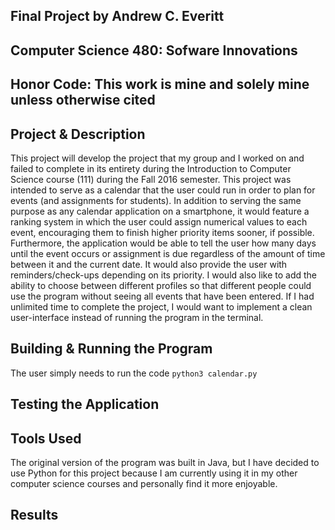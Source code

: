 ## Final Project by Andrew C. Everitt
## Computer Science 480: Sofware Innovations
## Honor Code: This work is mine and solely mine unless otherwise cited

## Project & Description
This project will develop the project that my group and I worked on and failed to
complete in its entirety during the Introduction to Computer Science course (111)
during the Fall 2016 semester. This project was intended to serve as a calendar
that the user could run in order to plan for events (and assignments for students).
In addition to serving the same purpose as any calendar application on a smartphone,
it would feature a ranking system in which the user could assign numerical values
to each event, encouraging them to finish higher priority items sooner, if possible.
Furthermore, the application would be able to tell the user how many days until
the event occurs or assignment is due regardless of the amount of time between it
and the current date. It would also provide the user with reminders/check-ups depending
on its priority. I would also like to add the ability to choose between different
profiles so that different people could use the program without seeing all events
that have been entered. If I had unlimited time to complete the project, I would
want to implement a clean user-interface instead of running the program in the terminal.

## Building & Running the Program
The user simply needs to run the code `python3 calendar.py`

## Testing the Application

## Tools Used
The original version of the program was built in Java, but I have decided to use
Python for this project because I am currently using it in my other computer science
courses and personally find it more enjoyable.

## Results
